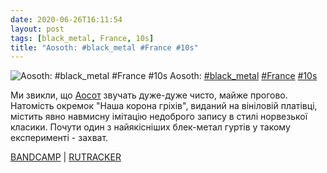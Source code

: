 ```yaml
---
date: 2020-06-26T16:11:54
layout: post
tags: [black_metal, France, 10s]
title: "Aosoth: #black_metal #France #10s"
---
```

![Aosoth: #black_metal #France #10s](https://res.cloudinary.com/vast-space-unexplored/image/upload/photos/photo_1005_26-06-2020_16-11-54.jpg)
Aosoth: [#black_metal](/tags/#black_metal) [#France](/tags/#France) [#10s](/tags/#10s)

Ми звикли, що [Аосот](/2020-06-18-aosoth--black-metal-instrumental-france-10s) звучать дуже-дуже чисто, майже прогово. Натомість окремок &quot;Наша корона гріхів&quot;, виданий на вініловій платівці, містить явно навмисну імітацію недоброго запису в стилі норвезької класики. Почути один з найякісніших блек-метал гуртів у такому експерименті - захват.

[BANDCAMP](https://infernaprofundusrecords.bandcamp.com/album/our-crown-of-sins) \| [RUTRACKER](https://rutracker.org/forum/viewtopic.php?t=4875836)
